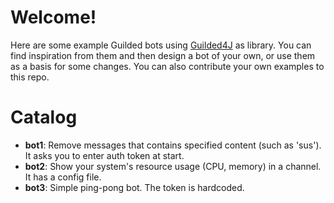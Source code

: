 # Welcome!
Here are some example Guilded bots using [Guilded4J](https://github.com/MCUmbrella/Guilded4J) as library. You can find inspiration from them and then design a bot of your own, or use them as a basis for some changes. You can also contribute your own examples to this repo.
# Catalog
- **bot1**: Remove messages that contains specified content (such as 'sus'). It asks you to enter auth token at start.
- **bot2**: Show your system's resource usage (CPU, memory) in a channel. It has a config file.
- **bot3**: Simple ping-pong bot. The token is hardcoded.
